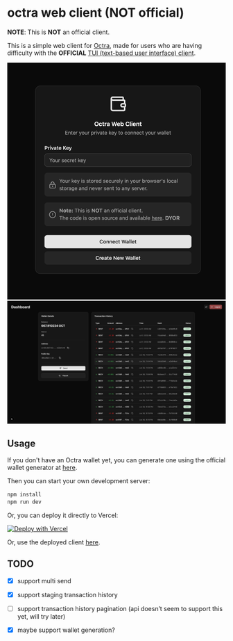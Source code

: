 # octra web client (NOT official)

**NOTE**: This is **NOT** an official client.

This is a simple web client for [Octra](https://octra.org/), made for users who are having difficulty with the **OFFICIAL** [TUI (text-based user interface) client](https://github.com/octra-labs/octra_pre_client).

![login-page](./images/login-page.png)
![dashboard-page](./images/dashboard-page.png)

## Usage

If you don't have an Octra wallet yet, you can generate one using the official wallet generator at [here](https://github.com/octra-labs/wallet-gen).

Then you can start your own development server:

```bash
npm install
npm run dev
```

Or, you can deploy it directly to Vercel:

[![Deploy with Vercel](https://vercel.com/button)](https://vercel.com/new/clone?repository-url=https%3A%2F%2Fgithub.com%2Fdefi-failure%2Fnon-official-octra-web-client)


Or, use the deployed client [here](https://non-official-octra-web-client.vercel.app).


## TODO
- [x] support multi send
- [x] support staging transaction history
- [ ] support transaction history pagination (api doesn’t seem to support this yet, will try later)
- [x] maybe support wallet generation?

